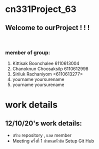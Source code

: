 # cn331Project_63
 
## Welcome to ourProject ! ! !
<br>

### member of group:
1. Kittisak Boonchalee   6110613004<br>
2. Chanoknun Choosaksilp 6110612998<br>
3. Siriluk Rachaniyom <6110613277>
4. yourname yoursurename<br>
5. yourname yoursurename<br>

# work details
## 12/10/20's work details:<br>
- สร้าง repository , แอด member
- Meeting ครั้งที่ 1 กำหนดหัวข้อ Setup Git Hub
